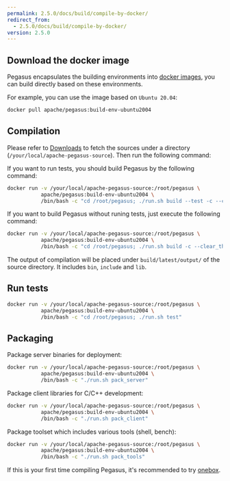 ```yaml
---
permalink: 2.5.0/docs/build/compile-by-docker/
redirect_from:
  - 2.5.0/docs/build/compile-by-docker/
version: 2.5.0
---
```


## Download the docker image

Pegasus encapsulates the building environments into [docker images](https://hub.docker.com/r/apache/pegasus/tags?page=1&name=env), you can build directly based on these environments.

For example, you can use the image based on `Ubuntu 20.04`:
```bash
docker pull apache/pegasus:build-env-ubuntu2004
```

## Compilation

Please refer to [Downloads](/docs/downloads) to fetch the sources under a directory (`/your/local/apache-pegasus-source`). Then run the following command:

If you want to run tests, you should build Pegasus by the following command:

```bash
docker run -v /your/local/apache-pegasus-source:/root/pegasus \
           apache/pegasus:build-env-ubuntu2004 \
           /bin/bash -c "cd /root/pegasus; ./run.sh build --test -c --clear_thirdparty -j $(nproc)"
```

If you want to build Pegasus without runing tests, just execute the following command:

```bash
docker run -v /your/local/apache-pegasus-source:/root/pegasus \
           apache/pegasus:build-env-ubuntu2004 \
           /bin/bash -c "cd /root/pegasus; ./run.sh build -c --clear_thirdparty -j $(nproc)"
```

The output of compilation will be placed under `build/latest/output/` of the source directory. It includes `bin`, `include` and `lib`.

## Run tests

```bash
docker run -v /your/local/apache-pegasus-source:/root/pegasus \
           apache/pegasus:build-env-ubuntu2004 \
           /bin/bash -c "cd /root/pegasus; ./run.sh test"
```

## Packaging

Package server binaries for deployment:

```bash
docker run -v /your/local/apache-pegasus-source:/root/pegasus \
           apache/pegasus:build-env-ubuntu2004 \
           /bin/bash -c "./run.sh pack_server"
```

Package client libraries for C/C++ development:

```bash
docker run -v /your/local/apache-pegasus-source:/root/pegasus \
           apache/pegasus:build-env-ubuntu2004 \
           /bin/bash -c "./run.sh pack_client"
```

Package toolset which includes various tools (shell, bench):

```bash
docker run -v /your/local/apache-pegasus-source:/root/pegasus \
           apache/pegasus:build-env-ubuntu2004 \
           /bin/bash -c "./run.sh pack_tools"
```

If this is your first time compiling Pegasus, it's recommended to try [onebox](/overview/onebox).

